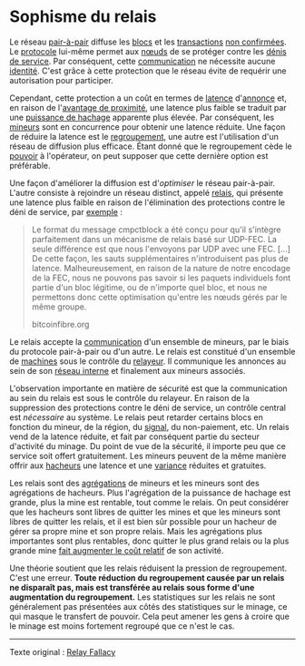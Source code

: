 Sophisme du relais
==================

Le réseau [pair-à-pair](ch101-glossary.md#pair-à-pair) diffuse les [blocs](ch101-glossary.md#bloc) et les [transactions](ch101-glossary.md#transaction) [non confirmées](ch101-glossary.md#non-confirmée). Le [protocole](ch101-glossary.md#protocole) lui-même permet aux [nœuds](ch101-glossary.md#nœud) de se protéger contre les [dénis de service](ch101-glossary.md#déni-de-service). Par conséquent, cette [communication](ch101-glossary.md#communication) ne nécessite aucune [identité](ch101-glossary.md#identité). C'est grâce à cette protection que le réseau évite de requérir une autorisation pour participer.

Cependant, cette protection a un coût en termes de [latence](ch101-glossary.md#latence) d'[annonce](ch101-glossary.md#annonce) et, en raison de l'[avantage de proximité](ch036-proximity-premium-flaw.md), une latence plus faible se traduit par une [puissance de hachage](ch101-glossary.md#puissance-de-hachage) apparente plus élevée. Par conséquent, les [mineurs](ch101-glossary.md#mineur) sont en concurrence pour obtenir une latence réduite. Une façon de réduire la latence est le [regroupement](ch101-glossary.md#regroupement), une autre est l'utilisation d'un réseau de diffusion plus efficace. Étant donné que le regroupement cède le [pouvoir](ch101-glossary.md#pouvoir) à l'opérateur, on peut supposer que cette dernière option est préférable.

Une façon d'améliorer la diffusion est d'*optimiser* le réseau pair-à-pair. L'autre consiste à rejoindre un réseau distinct, appelé [relais](ch101-glossary.md#relais), qui présente une latence plus faible en raison de l'élimination des protections contre le déni de service, par [exemple](http://bitcoinfibre.org) :

> Le format du message cmpctblock a été conçu pour qu'il s'intègre parfaitement dans un mécanisme de relais basé sur UDP-FEC. La seule différence est que nous l'envoyons par UDP avec une FEC. [...] De cette façon, les sauts supplémentaires n'introduisent pas plus de latence. Malheureusement, en raison de la nature de notre encodage de la FEC, nous ne pouvons pas savoir si les paquets individuels font partie d'un bloc légitime, ou de n'importe quel bloc, et nous ne permettons donc cette optimisation qu'entre les nœuds gérés par le même groupe.
>
> bitcoinfibre.org

Le relais accepte la [communication](ch101-glossary.md#communication) d'un ensemble de mineurs, par le biais du protocole pair-à-pair ou d'un autre. Le relais est constitué d'un ensemble de [machines](ch101-glossary.md#machine) sous le contrôle du [relayeur](ch101-glossary.md#relayeur). Il communique les annonces au sein de son [réseau interne](https://bitcoinmagazine.com/technical/blockstream-satellite-broadcasting-bitcoin-space) et finalement aux mineurs associés.

L'observation importante en matière de sécurité est que la communication au sein du relais est sous le contrôle du relayeur. En raison de la suppression des protections contre le déni de service, un contrôle central est *nécessaire* au système. Le relais peut retarder certains blocs en fonction du mineur, de la région, du [signal](ch101-glossary.md#signal), du non-paiement, etc. Un relais vend de la latence réduite, et fait par conséquent partie du secteur d'activité du minage. Du point de vue de la sécurité, il importe peu que ce service soit offert gratuitement. Les mineurs peuvent de la même manière offrir aux [hacheurs](ch101-glossary.md#hacheur) une latence et une [variance](ch101-glossary.md#variance) réduites et gratuites.

Les relais sont des [agrégations](ch101-glossary.md#agrégation) de mineurs et les mineurs sont des agrégations de hacheurs. Plus l'agrégation de la puissance de hachage est grande, plus la mine est rentable, tout comme le relais. On peut considérer que les hacheurs sont libres de quitter les mines et que les mineurs sont libres de quitter les relais, et il est bien sûr possible pour un hacheur de gérer sa propre mine et son propre relais. Mais les agrégations plus importantes sont plus rentables, donc quitter le plus grand relais ou la plus grande mine [fait augmenter le coût relatif](ch032-zero-sum-property.md) de son activité.

Une théorie soutient que les relais réduisent la pression de regroupement. C'est une erreur. **Toute réduction du regroupement causée par un relais ne disparaît pas, mais est transférée au relais sous forme d'une augmentation du regroupement.** Les statistiques sur les relais ne sont généralement pas présentées aux côtés des statistiques sur le minage, ce qui masque le transfert de pouvoir. Cela peut amener les gens à croire que le minage est moins fortement regroupé que ce n'est le cas.

---

Texte original : [Relay Fallacy](https://github.com/libbitcoin/libbitcoin-system/wiki/Relay-Fallacy)